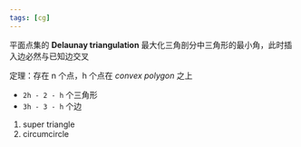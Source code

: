 ```yaml
---
tags: [cg]
---
```


平面点集的 **Delaunay triangulation** 最大化三角剖分中三角形的最小角，此时插入边必然与已知边交叉

定理：存在 n 个点，h 个点在 _convex polygon_ 之上

  - `2h - 2 - h` 个三角形
  - `3h - 3 - h` 个边

1. super triangle
2. circumcircle
